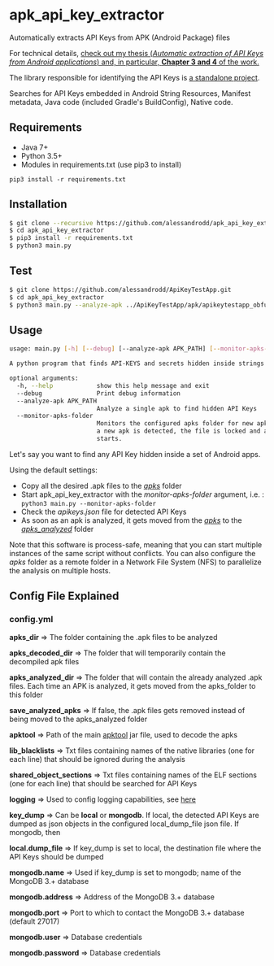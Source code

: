 # apk_api_key_extractor
Automatically extracts API Keys from APK (Android Package) files

For technical details, [check out my thesis (_Automatic extraction of API Keys from Android applications_) and, in particular, **Chapter 3 and 4** of the work.](https://goo.gl/uryZeA)

The library responsible for identifying the API Keys is [a standalone project](https://github.com/alessandrodd/api_key_detector).

Searches for API Keys embedded in Android String Resources, Manifest metadata, Java code (included Gradle's BuildConfig), Native code.

## Requirements

- Java 7+
- Python 3.5+
- Modules in requirements.txt (use pip3 to install)
```
pip3 install -r requirements.txt
```

## Installation

```bash
$ git clone --recursive https://github.com/alessandrodd/apk_api_key_extractor.git
$ cd apk_api_key_extractor
$ pip3 install -r requirements.txt
$ python3 main.py
```

## Test
```bash
$ git clone https://github.com/alessandrodd/ApiKeyTestApp.git
$ cd apk_api_key_extractor
$ python3 main.py --analyze-apk ../ApiKeyTestApp/apk/apikeytestapp_obfuscated.apk
```

## Usage

```bash
usage: main.py [-h] [--debug] [--analyze-apk APK_PATH] [--monitor-apks-folder]

A python program that finds API-KEYS and secrets hidden inside strings

optional arguments:
  -h, --help            show this help message and exit
  --debug               Print debug information
  --analyze-apk APK_PATH
                        Analyze a single apk to find hidden API Keys
  --monitor-apks-folder
                        Monitors the configured apks folder for new apks. When
                        a new apk is detected, the file is locked and analysis
                        starts.
```

Let's say you want to find any API Key hidden inside a set of Android apps.

Using the default settings:
- Copy all the desired .apk files to the [_apks_](apks) folder
- Start apk_api_key_extractor with the _monitor-apks-folder_ argument, i.e. : ```python3 main.py --monitor-apks-folder```
- Check the _apikeys.json_ file for detected API Keys
- As soon as an apk is analyzed, it gets moved from the [_apks_](apks) to the [_apks_analyzed_](apks_analyzed) folder

Note that this software is process-safe, meaning that you can start multiple instances of the same script without conflicts. You can also configure the _apks_ folder as a remote folder in a Network File System (NFS) to parallelize the analysis on multiple hosts.

## Config File Explained
### config.yml
**apks_dir** => The folder containing the .apk files to be analyzed

**apks_decoded_dir** => The folder that will temporarily contain the decompiled apk files

**apks_analyzed_dir** => The folder that will contain the already analyzed .apk files. Each time an APK is analyzed, it gets moved from the apks_folder to this folder

**save_analyzed_apks** => If false, the .apk files gets removed instead of being moved to the apks_analyzed folder

**apktool** => Path of the main [apktool](https://ibotpeaches.github.io/Apktool/) jar file, used to decode the apks

**lib_blacklists** => Txt files containing names of the native libraries (one for each line) that should be ignored during the analysis

**shared_object_sections** => Txt files containing names of the ELF sections (one for each line) that should be searched for API Keys

**logging** => Used to config logging capabilities, see [here](https://docs.python.org/3/howto/logging.html)

**key_dump** => Can be **local** or **mongodb**. If local, the detected API Keys are dumped as json objects in the configured local_dump_file json file. If mongodb, then 

**local.dump_file** => If key_dump is set to local, the destination file where the API Keys should be dumped

**mongodb.name** => Used if key_dump is set to mongodb; name of the MongoDB 3.+ database

**mongodb.address** => Address of the MongoDB 3.+ database

**mongodb.port** => Port to which to contact the MongoDB 3.+ database (default 27017)

**mongodb.user** => Database credentials

**mongodb.password** => Database credentials